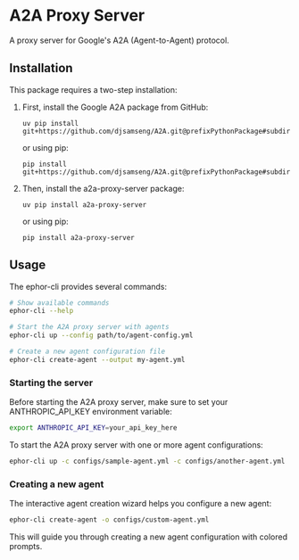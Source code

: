 # A2A Proxy Server

A proxy server for Google's A2A (Agent-to-Agent) protocol.

## Installation

This package requires a two-step installation:

1. First, install the Google A2A package from GitHub:

   ```
   uv pip install git+https://github.com/djsamseng/A2A.git@prefixPythonPackage#subdirectory=samples/python
   ```

   or using pip:

   ```
   pip install git+https://github.com/djsamseng/A2A.git@prefixPythonPackage#subdirectory=samples/python
   ```

2. Then, install the a2a-proxy-server package:
   ```
   uv pip install a2a-proxy-server
   ```
   or using pip:
   ```
   pip install a2a-proxy-server
   ```

## Usage

The ephor-cli provides several commands:

```bash
# Show available commands
ephor-cli --help

# Start the A2A proxy server with agents
ephor-cli up --config path/to/agent-config.yml

# Create a new agent configuration file
ephor-cli create-agent --output my-agent.yml
```

### Starting the server

Before starting the A2A proxy server, make sure to set your ANTHROPIC_API_KEY environment variable:

```bash
export ANTHROPIC_API_KEY=your_api_key_here
```

To start the A2A proxy server with one or more agent configurations:

```bash
ephor-cli up -c configs/sample-agent.yml -c configs/another-agent.yml
```

### Creating a new agent

The interactive agent creation wizard helps you configure a new agent:

```bash
ephor-cli create-agent -o configs/custom-agent.yml
```

This will guide you through creating a new agent configuration with colored prompts.
